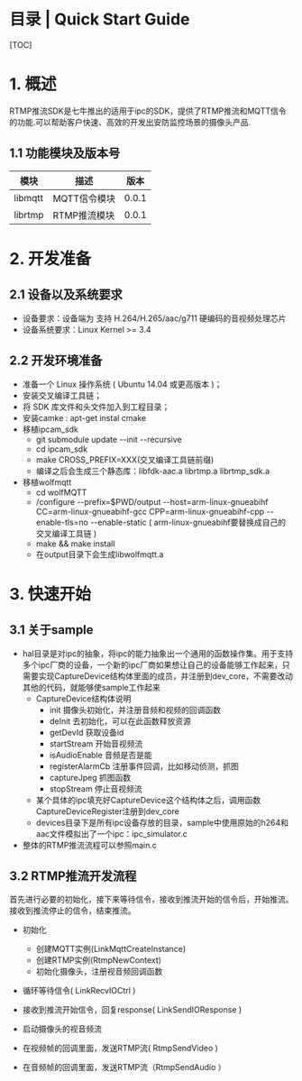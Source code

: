# 目录 | Quick Start Guide

[TOC]

# 1. 概述

RTMP推流SDK是七牛推出的适用于ipc的SDK，提供了RTMP推流和MQTT信令的功能.可以帮助客户快速、高效的开发出安防监控场景的摄像头产品.

## 1.1 功能模块及版本号
| 模块 | 描述 | 版本 |
|---|---|---|
| libmqtt | MQTT信令模块 | 0.0.1 |
| librtmp | RTMP推流模块 | 0.0.1 |

# 2. 开发准备

## 2.1 设备以及系统要求
- 设备要求：设备端为 支持 H.264/H.265/aac/g711 硬编码的音视频处理芯片
- 设备系统要求：Linux Kernel >= 3.4

## 2.2 开发环境准备
- 准备一个 Linux 操作系统 ( Ubuntu 14.04 或更高版本 )；
- 安装交叉编译工具链；
- 将 SDK 库文件和头文件加入到工程目录；
- 安装camke : apt-get instal cmake
- 移植ipcam_sdk 
	- git submodule update --init --recursive
	- cd ipcam_sdk
	- make CROSS_PREFIX=XXX(交叉编译工具链前缀)
	- 编译之后会生成三个静态库：libfdk-aac.a librtmp.a librtmp_sdk.a
- 移植wolfmqtt
   - cd wolfMQTT
   - /configure --prefix=$PWD/output --host=arm-linux-gnueabihf CC=arm-linux-gnueabihf-gcc CPP=arm-linux-gnueabihf-cpp  --enable-tls=no --enable-static ( arm-linux-gnueabihf要替换成自己的交叉编译工具链 )
   - make && make install
   - 在output目录下会生成libwolfmqtt.a



# 3. 快速开始

## 3.1 关于sample
- hal目录是对ipc的抽象，将ipc的能力抽象出一个通用的函数操作集。用于支持多个ipc厂商的设备，一个新的ipc厂商如果想让自己的设备能够工作起来，只需要实现CaptureDevice结构体里面的成员，并注册到dev_core，不需要改动其他的代码，就能够使sample工作起来
	- CaptureDevice结构体说明
		- init 摄像头初始化，并注册音频和视频的回调函数
		- deInit 去初始化，可以在此函数释放资源
		- getDevId 获取设备id
		- startStream 开始音视频流
		- isAudioEnable 音频是否是能
		- registerAlarmCb 注册事件回调，比如移动侦测，抓图
		- captureJpeg 抓图函数
		- stopStream 停止音视频流
	- 某个具体的ipc填充好CaptureDevice这个结构体之后，调用函数CaptureDeviceRegister注册到dev_core
	- devices目录下是所有ipc设备存放的目录，sample中使用原始的h264和aac文件模拟出了一个ipc：ipc_simulator.c
- 整体的RTMP推流流程可以参照main.c

## 3.2  RTMP推流开发流程
首先进行必要的初始化，接下来等待信令，接收到推流开始的信令后，开始推流。接收到推流停止的信令，结束推流。


- 初始化 

    - 创建MQTT实例(LinkMqttCreateInstance)
    - 创建RTMP实例(RtmpNewContext)
    - 初始化摄像头，注册视音频回调函数
    
- 循环等待信令( LinkRecvIOCtrl )
- 接收到推流开始信令，回复response( LinkSendIOResponse )
- 启动摄像头的视音频流
- 在视频帧的回调里面，发送RTMP流( RtmpSendVideo )
- 在音频帧的回调里面，发送RTMP流（RtmpSendAudio ）


